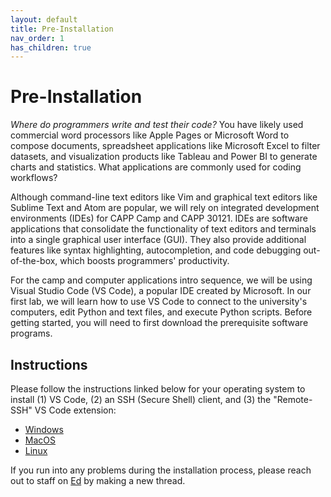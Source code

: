 ```yaml
---
layout: default
title: Pre-Installation
nav_order: 1
has_children: true
---
```


# Pre-Installation

_Where do programmers write and test their code?_ You have likely used commercial word processors like Apple Pages or Microsoft Word to compose documents, spreadsheet applications like Microsoft Excel to filter datasets, and visualization products like Tableau and Power BI to generate charts and statistics. What applications are commonly used for coding workflows?

Although command-line text editors like Vim and graphical text editors like Sublime Text and Atom are popular, we will rely on integrated development environments (IDEs) for CAPP Camp and CAPP 30121. IDEs are software applications that consolidate the functionality of text editors and terminals into a single graphical user interface (GUI). They also provide additional features like syntax highlighting, autocompletion, and code debugging out-of-the-box, which boosts programmers' productivity.

For the camp and computer applications intro sequence, we will be using Visual Studio Code (VS Code), a popular IDE created by Microsoft. In our first lab, we will learn how to use VS Code to connect to the university's computers, edit Python and text files, and execute Python scripts. Before getting started, you will need to first download the prerequisite software programs.

## Instructions

Please follow the instructions linked below for your operating system to install (1) VS Code, (2) an SSH (Secure Shell) client, and (3) the "Remote-SSH" VS Code extension:

- [Windows](./1-windows.md)
- [MacOS](./2-mac.md)
- [Linux](./3-linux.md)

If you run into any problems during the installation process, please reach out to staff on [Ed](https://edstem.org/us/courses/24735/discussion/) by making a new thread.